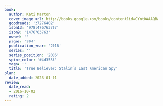 ```yaml
---
book:
  author: Kati Marton
  cover_image_url: http://books.google.com/books/content?id=CYntDAAAQBAJ&printsec=frontcover&img=1&zoom=1&edge=curl&source=gbs_api
  goodreads: '27276402'
  isbn13: '9781476763767'
  isbn9: '1476763763'
  owned: ''
  pages: '304'
  publication_year: '2016'
  series: ''
  series_position: '2016'
  spine_color: '#4d3536'
  tags: ''
  title: 'True Believer: Stalin’s Last American Spy'
plan:
  date_added: 2023-01-01
review:
  date_read:
  - 2016-10-02
  rating: 2
---
```

